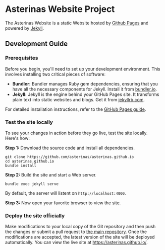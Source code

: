 # Asterinas Website Project

The Asterinas Website is a static Website
hosted by [Github Pages](https://pages.github.com/)
and powered by [Jekyll](https://jekyllrb.com/).

## Development Guide

### Prerequisites

Before you begin,
you'll need to set up your development environment.
This involves installing two critical pieces of software:

- **Bundler:** Bundler manages Ruby gem dependencies, ensuring that you have all the necessary components for Jekyll. Install it from [bundler.io](https://bundler.io/).
- **Jekyll:** Jekyll is the engine behind your GitHub Pages site. It transforms plain text into static websites and blogs. Get it from [jekyllrb.com](https://jekyllrb.com/).

For detailed installation instructions,
refer to the [GitHub Pages guide](https://docs.github.com/en/pages/setting-up-a-github-pages-site-with-jekyll/creating-a-github-pages-site-with-jekyll#prerequisites).

### Test the site locally

To see your changes in action before they go live, test the site locally.
Here's how:

**Step 1:** Download the source code and install all dependencies.

```
git clone https://github.com/asterinas/asterinas.github.io
cd asterinas.github.io
bundle install
```

**Step 2:** Build the site and start a Web server.

```
bundle exec jekyll serve
```

By default, the server will listent on `http://localhost:4000`.

**Step 3:** Now open your favorite browser to view the site.

### Deploy the site officially

Make modifications to your local copy of the Git repository
and then push the changes or submit a pull request to
[the main repository](https://github.com/asterinas/asterinas.github.io).
Once the modifications are accepted,
the latest version of the site will be deployed automatically.
You can view the live site at https://asterinas.github.io/.
